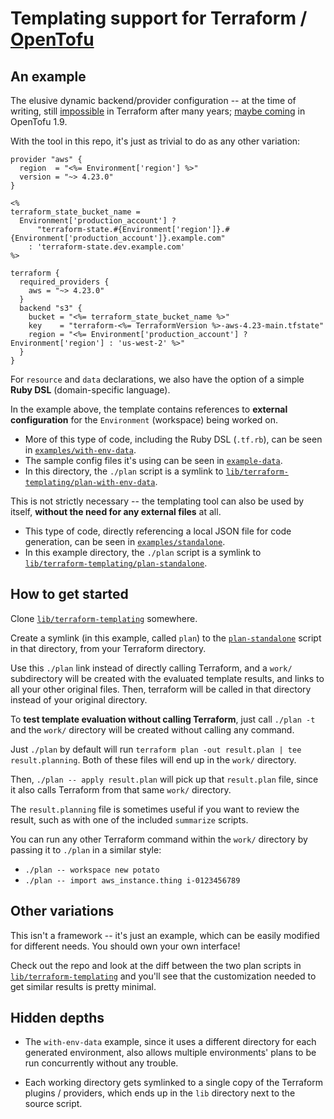 Templating support for Terraform / [OpenTofu](https://github.com/mehhhhhhhhhhhhhhh/opentofu-templating)
=======


An example
-------

The elusive dynamic backend/provider configuration -- at the time of writing, still [impossible](https://github.com/hashicorp/terraform/issues/13022) in Terraform after many years; [maybe coming](https://github.com/opentofu/opentofu/issues/300) in OpenTofu 1.9.

With the tool in this repo, it's just as trivial to do as any other variation:

```erb
provider "aws" {
  region  = "<%= Environment['region'] %>"
  version = "~> 4.23.0"
}

<%
terraform_state_bucket_name =
  Environment['production_account'] ?
      "terraform-state.#{Environment['region']}.#{Environment['production_account']}.example.com"
    : 'terraform-state.dev.example.com'
%>

terraform {
  required_providers {
    aws = "~> 4.23.0"
  }
  backend "s3" {
    bucket = "<%= terraform_state_bucket_name %>"
    key    = "terraform-<%= TerraformVersion %>-aws-4.23-main.tfstate"
    region = "<%= Environment['production_account'] ? Environment['region'] : 'us-west-2' %>"
  }
}

```

For `resource` and `data` declarations, we also have the option of a simple **Ruby DSL** (domain-specific language).

In the example above, the template contains references to **external configuration** for the `Environment` (workspace) being worked on.

* More of this type of code, including the Ruby DSL (`.tf.rb`), can be seen in [`examples/with-env-data`](examples/with-env-data).
* The sample config files it's using can be seen in [`example-data`](example-data).
* In this directory, the `./plan` script is a symlink to [`lib/terraform-templating/plan-with-env-data`](lib/terraform-templating/plan-with-env-data).

This is not strictly necessary -- the templating tool can also be used by itself, **without the need for any external files** at all.

* This type of code, directly referencing a local JSON file for code generation, can be seen in [`examples/standalone`](examples/standalone).
* In this example directory, the `./plan` script is a symlink to [`lib/terraform-templating/plan-standalone`](lib/terraform-templating/plan-standalone).


How to get started
-------

Clone [`lib/terraform-templating`](lib/terraform-templating) somewhere.

Create a symlink (in this example, called `plan`) to the [`plan-standalone`](lib/terraform-templating/plan-standalone) script in that directory, from your Terraform directory.

Use this `./plan` link instead of directly calling Terraform, and a `work/` subdirectory will be created with the evaluated template results, and links to all your other original files. Then, terraform will be called in that directory instead of your original directory.

To **test template evaluation without calling Terraform**, just call `./plan -t` and the `work/` directory will be created without calling any command.

Just `./plan` by default will run `terraform plan -out result.plan | tee result.planning`. Both of these files will end up in the `work/` directory.

Then, `./plan -- apply result.plan` will pick up that `result.plan` file, since it also calls Terraform from that same `work/` directory.

The `result.planning` file is sometimes useful if you want to review the result, such as with one of the included `summarize` scripts.

You can run any other Terraform command within the `work/` directory by passing it to `./plan` in a similar style:

* `./plan -- workspace new potato`
* `./plan -- import aws_instance.thing i-0123456789`


Other variations
-------

This isn't a framework -- it's just an example, which can be easily modified for different needs. You should own your own interface!

Check out the repo and look at the diff between the two plan scripts in [`lib/terraform-templating`](lib/terraform-templating) and you'll see that the customization needed to get similar results is pretty minimal.


Hidden depths
-------

* The `with-env-data` example, since it uses a different directory for each generated environment, also allows multiple environments' plans to be run concurrently without any trouble.

* Each working directory gets symlinked to a single copy of the Terraform plugins / providers, which ends up in the `lib` directory next to the source script.
